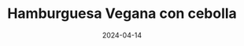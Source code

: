 ---
title: "Hamburguesa Vegana con cebolla"
price: "$12.000 ($13.000 con calca de $2.000)"
image: /assets/images/hamburguesa-2.jpg
alt: "Hamburguesa rica"
modal: "hamburguesa-cebolla"
categories:
- Comida
date: 2024-04-14
excerpt: "Pan integral de 100 gramos, hummus de garbanzo, lechuga, tomate, torta de lentejas de 100 gramos y salsa napolitana."
slideshow-images:
- /assets/images/hamburguesa.jpg" alt="hamburguesa rica
- /assets/images/hamburguesa-2.jpg" alt="hamburguesa buena
---
